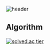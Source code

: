 ![header](https://capsule-render.vercel.app/api?type=waving&color=Gradient&height=300&section=header&text=ZAKIE&fontSize=100&fontAlign=50&fontAlignY=38&animation=twinkling&desc=The%20Post%20CEO%20Aggregation)
    
## Algorithm
[![solved.ac tier](http://mazassumnida.wtf/api/v2/generate_badge?boj=kcj1607)](https://solved.ac/kcj1607)
